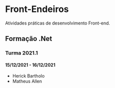 # Front-Endeiros
Atividades práticas de desenvolvimento Front-end.
## Formação .Net
### Turma 2021.1
#### 15/12/2021 - 16/12/2021
- Herick Bartholo
- Matheus Allen

